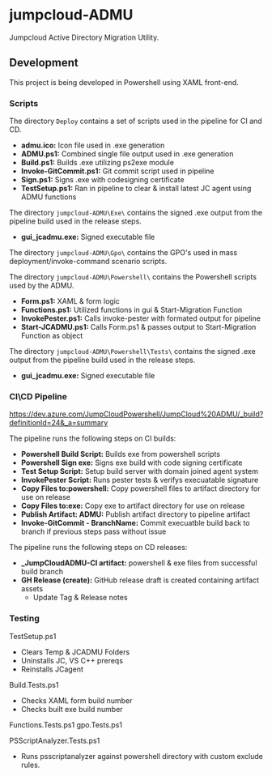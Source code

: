 # jumpcloud-ADMU

Jumpcloud Active Directory Migration Utility.

## Development

This project is being developed in Powershell using XAML front-end.

### Scripts

The directory `Deploy` contains a set of scripts used in the pipeline for CI and CD.

- **admu.ico:** Icon file used in .exe generation
- **ADMU.ps1:** Combined single file output used in .exe generation
- **Build.ps1:** Builds .exe utilizing ps2exe module
- **Invoke-GitCommit.ps1:** Git commit script used in pipeline
- **Sign.ps1:** Signs .exe with codesigning certificate
- **TestSetup.ps1:** Ran in pipeline to clear & install latest JC agent using ADMU functions

The directory `jumpcloud-ADMU\Exe\` contains the signed .exe output from the pipeline build used in the release steps.

- **gui_jcadmu.exe:** Signed executable file

The directory `jumpcloud-ADMU\Gpo\` contains the GPO's used in mass deployment/invoke-command scenario scripts.

The directory `jumpcloud-ADMU\Powershell\` contains the Powershell scripts used by the ADMU.

- **Form.ps1:** XAML & form logic
- **Functions.ps1:** Utilized functions in gui & Start-Migration Function
- **InvokePester.ps1:** Calls invoke-pester with formated output for pipeline
- **Start-JCADMU.ps1:** Calls Form.ps1 & passes output to Start-Migration Function as object

The directory `jumpcloud-ADMU\Powershell\Tests\` contains the signed .exe output from the pipeline build used in the release steps.

- **gui_jcadmu.exe:** Signed executable file

### CI\CD Pipeline

https://dev.azure.com/JumpCloudPowershell/JumpCloud%20ADMU/_build?definitionId=24&_a=summary

The pipeline runs the following steps on CI builds:

- **Powershell Build Script:** Builds exe from powershell scripts
- **Powershell Sign exe:** Signs exe build with code signing certificate
- **Test Setup Script:** Setup build server with domain joined agent system
- **InvokePester Script:** Runs pester tests & verifys execuatable signature
- **Copy Files to:powershell:** Copy powershell files to artifact directory for use on release
- **Copy Files to:exe:** Copy exe to artifact directory for use on release
- **Publish Artifact: ADMU:** Publish artifact directory to pipeline artifact
- **Invoke-GitCommit - BranchName:** Commit execuatble build back to branch if previous steps pass without issue

The pipeline runs the following steps on CD releases:

- **_JumpCloudADMU-CI artifact:** powershell & exe files from successful build branch
- **GH Release (create):** GitHub release draft is created containing artifact assets
    - Update Tag & Release notes

### Testing

TestSetup.ps1

- Clears Temp & JCADMU Folders
- Uninstalls JC, VS C++ prereqs
- Reinstalls JCagent

Build.Tests.ps1

- Checks XAML form build number
- Checks built exe build number

Functions.Tests.ps1
gpo.Tests.ps1

PSScriptAnalyzer.Tests.ps1

- Runs psscriptanalyzer against powershell directory with custom exclude rules.
